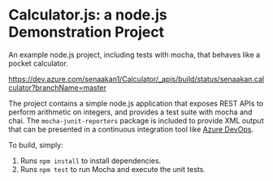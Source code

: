 Calculator.js: a node.js Demonstration Project
==============================================
An example node.js project, including tests with mocha, that behaves like
a pocket calculator.

https://dev.azure.com/senaakan1/Calculator/_apis/build/status/senaakan.calculator?branchName=master

The project contains a simple node.js application that exposes REST APIs
to perform arithmetic on integers, and provides a test suite with mocha
and chai.  The `mocha-junit-reporters` package is included to provide XML
output that can be presented in a continuous integration tool like
[Azure DevOps](https://azure.com/devops).

To build, simply:

1. Runs `npm install` to install dependencies.
2. Runs `npm test` to run Mocha and execute the unit tests.

